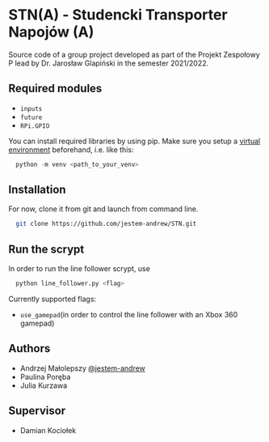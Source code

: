 
# STN(A) - Studencki Transporter Napojów (A)

Source code of a group project developed as part of the Projekt Zespołowy P lead by Dr. Jarosław Glapiński in the semester 2021/2022.

## Required modules
 - `inputs`
 - `future`
 - `RPi.GPIO`


You can install required libraries by using pip. Make sure you setup a [virtual environment](https://docs.python.org/3/library/venv.html) beforehand, i.e. like this:
```python
  python -m venv <path_to_your_venv>
```

## Installation

For now, clone it from git and launch from command line.

```bash
  git clone https://github.com/jestem-andrew/STN.git
```

## Run the scrypt

In order to run the line follower scrypt, use
```bash
  python line_follower.py <flag>
```
Currently supported flags:
 - `use_gamepad`(in order to control the line follower with an Xbox 360 gamepad)

## Authors

- Andrzej Małolepszy [@jestem-andrew](https://www.github.com/jestem-andrew)
- Paulina Poręba
- Julia Kurzawa

## Supervisor

 - Damian Kociołek

